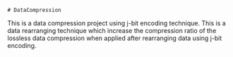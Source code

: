     # DataCompression
This is a data compression project using j-bit encoding technique.
This is a data rearranging technique which increase the compression ratio of the lossless data compression when applied after rearranging data using j-bit encoding.

